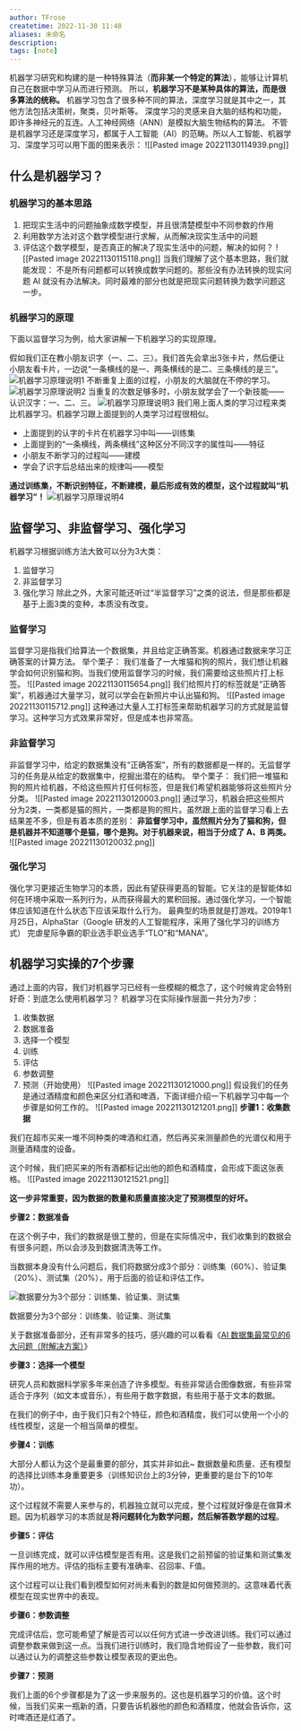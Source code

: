 ```yaml
---
author: TFrose
createtime: 2022-11-30 11:48
aliases: 未命名
description:
tags: [note]
---
```


机器学习研究和构建的是一种特殊算法（**而非某一个特定的算法**），能够让计算机自己在数据中学习从而进行预测。
所以，**机器学习不是某种具体的算法，而是很多算法的统称。**
机器学习包含了很多种不同的算法，深度学习就是其中之一，其他方法包括决策树，聚类，贝叶斯等。
深度学习的灵感来自大脑的结构和功能，即许多神经元的互连。人工神经网络（ANN）是模拟大脑生物结构的算法。
不管是机器学习还是深度学习，都属于人工智能（AI）的范畴。所以人工智能、机器学习、深度学习可以用下面的图来表示：
![[Pasted image 20221130114939.png]]
## 什么是机器学习？
### **机器学习的基本思路**

1.  把现实生活中的问题抽象成数学模型，并且很清楚模型中不同参数的作用
2.  利用数学方法对这个数学模型进行求解，从而解决现实生活中的问题
3.  评估这个数学模型，是否真正的解决了现实生活中的问题，解决的如何？
![[Pasted image 20221130115118.png]]
当我们理解了这个基本思路，我们就能发现：
不是所有问题都可以转换成数学问题的。那些没有办法转换的现实问题 AI 就没有办法解决。同时最难的部分也就是把现实问题转换为数学问题这一步。
### **机器学习的原理**

下面以监督学习为例，给大家讲解一下机器学习的实现原理。

假如我们正在教小朋友识字（一、二、三）。我们首先会拿出3张卡片，然后便让小朋友看卡片，一边说“一条横线的是一、两条横线的是二、三条横线的是三”。
![机器学习原理说明1](https://easyai.tech/wp-content/uploads/2018/12/ml-step-1.png)
不断重复上面的过程，小朋友的大脑就在不停的学习。
![机器学习原理说明2](https://easyai.tech/wp-content/uploads/2018/12/ml-step-2.png)
当重复的次数足够多时，小朋友就学会了一个新技能——认识汉字：一、二、三。
![机器学习原理说明3](https://easyai.tech/wp-content/uploads/2018/12/ml-step-3.png)
我们用上面人类的学习过程来类比机器学习。机器学习跟上面提到的人类学习过程很相似。

-   上面提到的认字的卡片在机器学习中叫——训练集
-   上面提到的“一条横线，两条横线”这种区分不同汉字的属性叫——特征
-   小朋友不断学习的过程叫——建模
-   学会了识字后总结出来的规律叫——模型

**通过训练集，不断识别特征，不断建模，最后形成有效的模型，这个过程就叫“机器学习”！**
![机器学习原理说明4](https://easyai.tech/wp-content/uploads/2018/12/ml-step-4.png)
## 监督学习、非监督学习、强化学习

机器学习根据训练方法大致可以分为3大类：
1.  监督学习
2.  非监督学习
3.  强化学习
除此之外，大家可能还听过“半监督学习”之类的说法，但是那些都是基于上面3类的变种，本质没有改变。
### **监督学习**

监督学习是指我们给算法一个数据集，并且给定正确答案。机器通过数据来学习正确答案的计算方法。
举个栗子：
我们准备了一大堆猫和狗的照片，我们想让机器学会如何识别猫和狗。当我们使用监督学习的时候，我们需要给这些照片打上标签。
![[Pasted image 20221130115654.png]]
我们给照片打的标签就是“正确答案”，机器通过大量学习，就可以学会在新照片中认出猫和狗。
![[Pasted image 20221130115712.png]]
这种通过大量人工打标签来帮助机器学习的方式就是监督学习。这种学习方式效果非常好，但是成本也非常高。

### **非监督学习**

非监督学习中，给定的数据集没有“正确答案”，所有的数据都是一样的。无监督学习的任务是从给定的数据集中，挖掘出潜在的结构。
举个栗子：
我们把一堆猫和狗的照片给机器，不给这些照片打任何标签，但是我们希望机器能够将这些照片分分类。
![[Pasted image 20221130120003.png]]
通过学习，机器会把这些照片分为2类，一类都是猫的照片，一类都是狗的照片。虽然跟上面的监督学习看上去结果差不多，但是有着本质的差别：
**非监督学习中，虽然照片分为了猫和狗，但是机器并不知道哪个是猫，哪个是狗。对于机器来说，相当于分成了 A、B 两类。**
![[Pasted image 20221130120032.png]]
### **强化学习**
强化学习更接近生物学习的本质，因此有望获得更高的智能。它关注的是智能体如何在环境中采取一系列行为，从而获得最大的累积回报。通过强化学习，一个智能体应该知道在什么状态下应该采取什么行为。
最典型的场景就是打游戏。2019年1月25日，AlphaStar（Google 研发的人工智能程序，采用了强化学习的训练方式） 完虐星际争霸的职业选手职业选手“TLO”和“MANA”。
## 机器学习实操的7个步骤
通过上面的内容，我们对机器学习已经有一些模糊的概念了，这个时候肯定会特别好奇：到底怎么使用机器学习？
机器学习在实际操作层面一共分为7步：
1.  收集数据
2.  数据准备
3.  选择一个模型
4.  训练
5.  评估
6.  参数调整
7.  预测（开始使用）
![[Pasted image 20221130121000.png]]
假设我们的任务是通过酒精度和颜色来区分红酒和啤酒，下面详细介绍一下机器学习中每一个步骤是如何工作的。
![[Pasted image 20221130121201.png]]
**步骤1：收集数据**

我们在超市买来一堆不同种类的啤酒和红酒，然后再买来测量颜色的光谱仪和用于测量酒精度的设备。

这个时候，我们把买来的所有酒都标记出他的颜色和酒精度，会形成下面这张表格。
![[Pasted image 20221130121521.png]]

**这一步非常重要，因为数据的数量和质量直接决定了预测模型的好坏。**

**步骤2：数据准备**

在这个例子中，我们的数据是很工整的，但是在实际情况中，我们收集到的数据会有很多问题，所以会涉及到数据清洗等工作。

当数据本身没有什么问题后，我们将数据分成3个部分：训练集（60%）、验证集（20%）、测试集（20%），用于后面的验证和评估工作。

![数据要分为3个部分：训练集、验证集、测试集](https://easyai.tech/wp-content/uploads/2018/12/3dataset.png)

数据要分为3个部分：训练集、验证集、测试集

关于数据准备部分，还有非常多的技巧，感兴趣的可以看看《[AI 数据集最常见的6大问题（附解决方案）](https://easyai.tech/blog/ai-dataset-6-problem-solution/)》

**步骤3：选择一个模型**

研究人员和数据科学家多年来创造了许多模型。有些非常适合图像数据，有些非常适合于序列（如文本或音乐），有些用于数字数据，有些用于基于文本的数据。

在我们的例子中，由于我们只有2个特征，颜色和酒精度，我们可以使用一个小的线性模型，这是一个相当简单的模型。

**步骤4：训练**

大部分人都认为这个是最重要的部分，其实并非如此~ 数据数量和质量、还有模型的选择比训练本身重要更多（训练知识台上的3分钟，更重要的是台下的10年功）。

这个过程就不需要人来参与的，机器独立就可以完成，整个过程就好像是在做算术题。因为机器学习的本质就是**将问题转化为数学问题，然后解答数学题的过程**。

**步骤5：评估**

一旦训练完成，就可以评估模型是否有用。这是我们之前预留的验证集和测试集发挥作用的地方。评估的指标主要有准确率、召回率、F值。

这个过程可以让我们看到模型如何对尚未看到的数是如何做预测的。这意味着代表模型在现实世界中的表现。

**步骤6：参数调整**

完成评估后，您可能希望了解是否可以以任何方式进一步改进训练。我们可以通过调整参数来做到这一点。当我们进行训练时，我们隐含地假设了一些参数，我们可以通过认为的调整这些参数让模型表现的更出色。

**步骤7：预测**

我们上面的6个步骤都是为了这一步来服务的。这也是机器学习的价值。这个时候，当我们买来一瓶新的酒，只要告诉机器他的颜色和酒精度，他就会告诉你，这时啤酒还是红酒了。